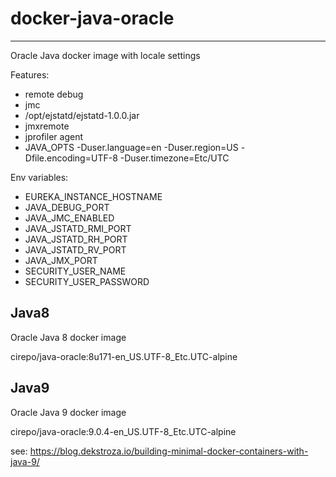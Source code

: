 # docker-java-oracle
-----

Oracle Java docker image with locale settings

Features:

- remote debug
- jmc
- /opt/ejstatd/ejstatd-1.0.0.jar
- jmxremote
- jprofiler agent
- JAVA_OPTS -Duser.language=en -Duser.region=US -Dfile.encoding=UTF-8 -Duser.timezone=Etc/UTC

Env variables:

- EUREKA_INSTANCE_HOSTNAME
- JAVA_DEBUG_PORT
- JAVA_JMC_ENABLED
- JAVA_JSTATD_RMI_PORT
- JAVA_JSTATD_RH_PORT
- JAVA_JSTATD_RV_PORT
- JAVA_JMX_PORT
- SECURITY_USER_NAME
- SECURITY_USER_PASSWORD

## Java8
Oracle Java 8 docker image

cirepo/java-oracle:8u171-en_US.UTF-8_Etc.UTC-alpine


## Java9
Oracle Java 9 docker image

cirepo/java-oracle:9.0.4-en_US.UTF-8_Etc.UTC-alpine

see: https://blog.dekstroza.io/building-minimal-docker-containers-with-java-9/
